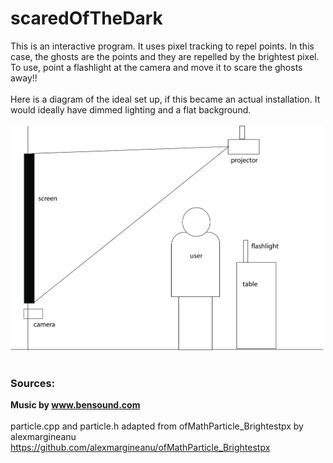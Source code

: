# scaredOfTheDark

This is an interactive program. It uses pixel tracking to repel points. In this case, the ghosts are the points and they are repelled by the brightest pixel. To use, point a flashlight at the camera and move it to scare the ghosts away!!
<br></br>
Here is a diagram of the ideal set up, if this became an actual installation. It would ideally have dimmed lighting and a flat background.
<br></br>
<img src="bin/data/setup.png" alt="setup" width='500px'  />
<br></br>

### Sources: 
**Music by www.bensound.com**
<br></br>
particle.cpp and particle.h adapted from ofMathParticle_Brightestpx by alexmargineanu
https://github.com/alexmargineanu/ofMathParticle_Brightestpx
